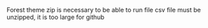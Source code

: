 Forest theme zip is necessary to be able to run file
csv file must be unzipped, it is too large for github

